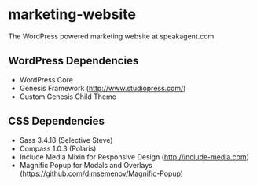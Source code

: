 # marketing-website
The WordPress powered marketing website at speakagent.com.

## WordPress Dependencies
- WordPress Core
- Genesis Framework (http://www.studiopress.com/)
- Custom Genesis Child Theme
 
## CSS Dependencies
- Sass 3.4.18 (Selective Steve)
- Compass 1.0.3 (Polaris)
- Include Media Mixin for Responsive Design (http://include-media.com)
- Magnific Popup for Modals and Overlays (https://github.com/dimsemenov/Magnific-Popup)
